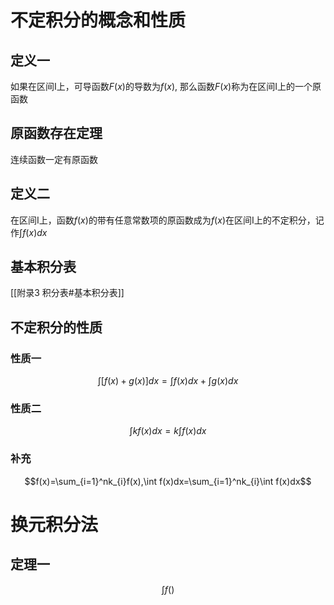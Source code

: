 # 不定积分的概念和性质
## 定义一
如果在区间I上，可导函数$F(x)$的导数为$f(x)$, 那么函数$F(x)$称为在区间I上的一个原函数
## 原函数存在定理
连续函数一定有原函数
## 定义二
在区间I上，函数$f(x)$的带有任意常数项的原函数成为$f(x)$在区间I上的不定积分，记作$\int f(x)dx$
## 基本积分表
[[附录3  积分表#基本积分表]]
## 不定积分的性质
### 性质一
$$\int[f(x)+g(x)]dx=\int f(x)dx+\int g(x)dx$$
### 性质二
$$\int kf(x)dx=k\int f(x)dx$$
### 补充
$$f(x)=\sum_{i=1}^nk_{i}f(x),\int f(x)dx=\sum_{i=1}^nk_{i}\int f(x)dx$$
# 换元积分法
## 定理一
$$\int f()$$